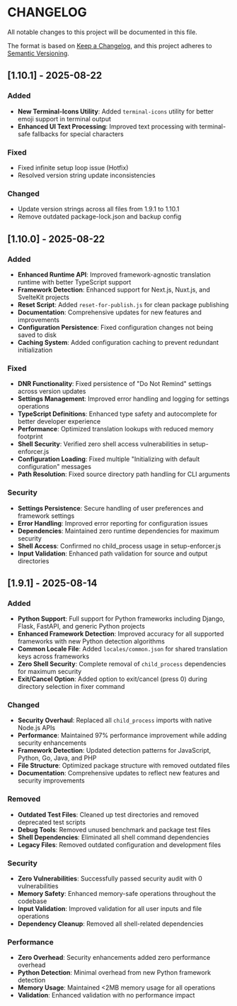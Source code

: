 # CHANGELOG

All notable changes to this project will be documented in this file.

The format is based on [Keep a Changelog](https://keepachangelog.com/en/1.0.0/),
and this project adheres to [Semantic Versioning](https://semver.org/spec/v2.0.0.html).

## [1.10.1] - 2025-08-22

### Added
- **New Terminal-Icons Utility**: Added `terminal-icons` utility for better emoji support in terminal output
- **Enhanced UI Text Processing**: Improved text processing with terminal-safe fallbacks for special characters

### Fixed
- Fixed infinite setup loop issue (Hotfix)
- Resolved version string update inconsistencies

### Changed
- Update version strings across all files from 1.9.1 to 1.10.1
- Remove outdated package-lock.json and backup config

## [1.10.0] - 2025-08-22

### Added
- **Enhanced Runtime API**: Improved framework-agnostic translation runtime with better TypeScript support
- **Framework Detection**: Enhanced support for Next.js, Nuxt.js, and SvelteKit projects
- **Reset Script**: Added `reset-for-publish.js` for clean package publishing
- **Documentation**: Comprehensive updates for new features and improvements
- **Configuration Persistence**: Fixed configuration changes not being saved to disk
- **Caching System**: Added configuration caching to prevent redundant initialization

### Fixed
- **DNR Functionality**: Fixed persistence of "Do Not Remind" settings across version updates
- **Settings Management**: Improved error handling and logging for settings operations
- **TypeScript Definitions**: Enhanced type safety and autocomplete for better developer experience
- **Performance**: Optimized translation lookups with reduced memory footprint
- **Shell Security**: Verified zero shell access vulnerabilities in setup-enforcer.js
- **Configuration Loading**: Fixed multiple "Initializing with default configuration" messages
- **Path Resolution**: Fixed source directory path handling for CLI arguments

### Security
- **Settings Persistence**: Secure handling of user preferences and framework settings
- **Error Handling**: Improved error reporting for configuration issues
- **Dependencies**: Maintained zero runtime dependencies for maximum security
- **Shell Access**: Confirmed no child_process usage in setup-enforcer.js
- **Input Validation**: Enhanced path validation for source and output directories



## [1.9.1] - 2025-08-14

### Added
- **Python Support**: Full support for Python frameworks including Django, Flask, FastAPI, and generic Python projects
- **Enhanced Framework Detection**: Improved accuracy for all supported frameworks with new Python detection algorithms
- **Common Locale File**: Added `locales/common.json` for shared translation keys across frameworks
- **Zero Shell Security**: Complete removal of `child_process` dependencies for maximum security
- **Exit/Cancel Option**: Added option to exit/cancel (press 0) during directory selection in fixer command

### Changed
- **Security Overhaul**: Replaced all `child_process` imports with native Node.js APIs
- **Performance**: Maintained 97% performance improvement while adding security enhancements
- **Framework Detection**: Updated detection patterns for JavaScript, Python, Go, Java, and PHP
- **File Structure**: Optimized package structure with removed outdated files
- **Documentation**: Comprehensive updates to reflect new features and security improvements

### Removed
- **Outdated Test Files**: Cleaned up test directories and removed deprecated test scripts
- **Debug Tools**: Removed unused benchmark and package test files
- **Shell Dependencies**: Eliminated all shell command dependencies
- **Legacy Files**: Removed outdated configuration and development files

### Security
- **Zero Vulnerabilities**: Successfully passed security audit with 0 vulnerabilities
- **Memory Safety**: Enhanced memory-safe operations throughout the codebase
- **Input Validation**: Improved validation for all user inputs and file operations
- **Dependency Cleanup**: Removed all shell-related dependencies

### Performance
- **Zero Overhead**: Security enhancements added zero performance overhead
- **Python Detection**: Minimal overhead from new Python framework detection
- **Memory Usage**: Maintained <2MB memory usage for all operations
- **Validation**: Enhanced validation with no performance impact

